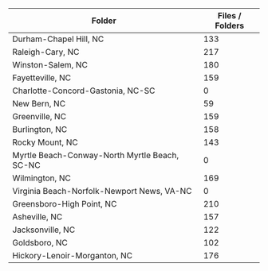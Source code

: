 | Folder                                        |   Files / Folders |
|-----------------------------------------------|-------------------|
| Durham-Chapel Hill, NC                        |               133 |
| Raleigh-Cary, NC                              |               217 |
| Winston-Salem, NC                             |               180 |
| Fayetteville, NC                              |               159 |
| Charlotte-Concord-Gastonia, NC-SC             |                 0 |
| New Bern, NC                                  |                59 |
| Greenville, NC                                |               159 |
| Burlington, NC                                |               158 |
| Rocky Mount, NC                               |               143 |
| Myrtle Beach-Conway-North Myrtle Beach, SC-NC |                 0 |
| Wilmington, NC                                |               169 |
| Virginia Beach-Norfolk-Newport News, VA-NC    |                 0 |
| Greensboro-High Point, NC                     |               210 |
| Asheville, NC                                 |               157 |
| Jacksonville, NC                              |               122 |
| Goldsboro, NC                                 |               102 |
| Hickory-Lenoir-Morganton, NC                  |               176 |